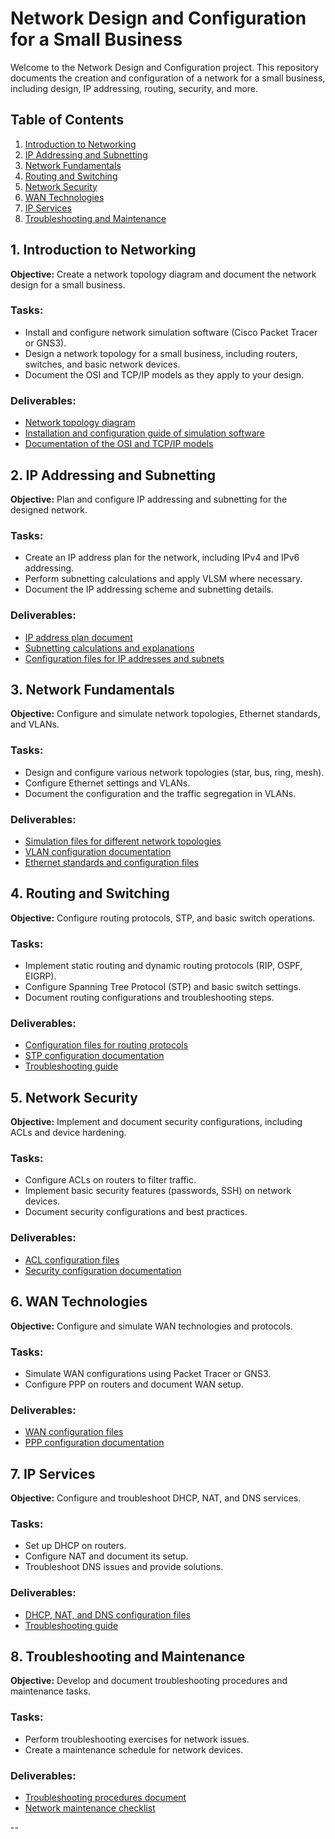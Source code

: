 # Network Design and Configuration for a Small Business

Welcome to the Network Design and Configuration project. This repository documents the creation and configuration of a network for a small business, including design, IP addressing, routing, security, and more.

## Table of Contents

1. [Introduction to Networking](#introduction-to-networking)
2. [IP Addressing and Subnetting](#ip-addressing-and-subnetting)
3. [Network Fundamentals](#network-fundamentals)
4. [Routing and Switching](#routing-and-switching)
5. [Network Security](#network-security)
6. [WAN Technologies](#wan-technologies)
7. [IP Services](#ip-services)
8. [Troubleshooting and Maintenance](#troubleshooting-and-maintenance)

## 1. Introduction to Networking

**Objective:** Create a network topology diagram and document the network design for a small business.

### Tasks:
- Install and configure network simulation software (Cisco Packet Tracer or GNS3).
- Design a network topology for a small business, including routers, switches, and basic network devices.
- Document the OSI and TCP/IP models as they apply to your design.

### Deliverables:
- [Network topology diagram](docs/intro_networking/Network_Topology_Diagram.png)
- [Installation and configuration guide of simulation software](docs/intro_networking/Installation_Configuration_Guide.md)
- [Documentation of the OSI and TCP/IP models](docs/intro_networking/OSI_TCPIP_Models_Documentation.md)

## 2. IP Addressing and Subnetting

**Objective:** Plan and configure IP addressing and subnetting for the designed network.

### Tasks:
- Create an IP address plan for the network, including IPv4 and IPv6 addressing.
- Perform subnetting calculations and apply VLSM where necessary.
- Document the IP addressing scheme and subnetting details.

### Deliverables:
- [IP address plan document](docs/ip_addressing/IP_Address_Plan.md)
- [Subnetting calculations and explanations](docs/ip_addressing/Subnetting_Calculations.md)
- [Configuration files for IP addresses and subnets](docs/ip_addressing/IP_Configuration_Files/)

## 3. Network Fundamentals

**Objective:** Configure and simulate network topologies, Ethernet standards, and VLANs.

### Tasks:
- Design and configure various network topologies (star, bus, ring, mesh).
- Configure Ethernet settings and VLANs.
- Document the configuration and the traffic segregation in VLANs.

### Deliverables:
- [Simulation files for different network topologies](docs/network_fundamentals/Topology_Configurations/)
- [VLAN configuration documentation](docs/network_fundamentals/VLAN_Configuration.md)
- [Ethernet standards and configuration files](docs/network_fundamentals/Ethernet_Standards.md)

## 4. Routing and Switching

**Objective:** Configure routing protocols, STP, and basic switch operations.

### Tasks:
- Implement static routing and dynamic routing protocols (RIP, OSPF, EIGRP).
- Configure Spanning Tree Protocol (STP) and basic switch settings.
- Document routing configurations and troubleshooting steps.

### Deliverables:
- [Configuration files for routing protocols](docs/routing_switching/Routing_Configurations.md)
- [STP configuration documentation](docs/routing_switching/STP_Configuration.md)
- [Troubleshooting guide](docs/routing_switching/Routing_Troubleshooting.md)

## 5. Network Security

**Objective:** Implement and document security configurations, including ACLs and device hardening.

### Tasks:
- Configure ACLs on routers to filter traffic.
- Implement basic security features (passwords, SSH) on network devices.
- Document security configurations and best practices.

### Deliverables:
- [ACL configuration files](docs/network_security/ACL_Configurations.md)
- [Security configuration documentation](docs/network_security/Device_Security_Hardening.md)

## 6. WAN Technologies

**Objective:** Configure and simulate WAN technologies and protocols.

### Tasks:
- Simulate WAN configurations using Packet Tracer or GNS3.
- Configure PPP on routers and document WAN setup.

### Deliverables:
- [WAN configuration files](docs/wan_technologies/WAN_Configurations.md)
- [PPP configuration documentation](docs/wan_technologies/PPP_Configuration.md)

## 7. IP Services

**Objective:** Configure and troubleshoot DHCP, NAT, and DNS services.

### Tasks:
- Set up DHCP on routers.
- Configure NAT and document its setup.
- Troubleshoot DNS issues and provide solutions.

### Deliverables:
- [DHCP, NAT, and DNS configuration files](docs/ip_services/)
- [Troubleshooting guide](docs/ip_services/DNS_Troubleshooting.md)

## 8. Troubleshooting and Maintenance

**Objective:** Develop and document troubleshooting procedures and maintenance tasks.

### Tasks:
- Perform troubleshooting exercises for network issues.
- Create a maintenance schedule for network devices.

### Deliverables:
- [Troubleshooting procedures document](docs/troubleshooting_maintenance/Troubleshooting_Guide.md)
- [Network maintenance checklist](docs/troubleshooting_maintenance/Maintenance_Checklist.md)

--
